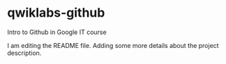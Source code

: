 # qwiklabs-github
Intro to Github in Google IT course

I am editing the README file. Adding some more details about the project description.
